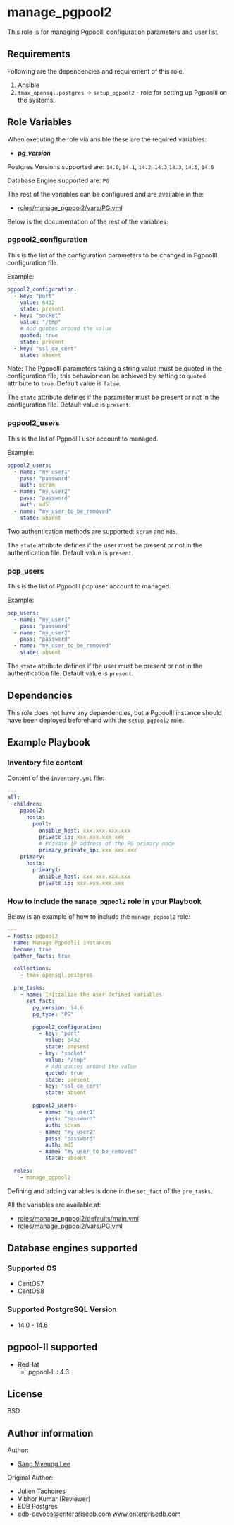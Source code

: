 # manage_pgpool2

This role is for managing PgpoolII configuration parameters and user list.

## Requirements

Following are the dependencies and requirement of this role.

1. Ansible
2. `tmax_opensql.postgres` -> `setup_pgpool2` - role for setting up PgpoolII
   on the systems.

## Role Variables

When executing the role via ansible these are the required variables:

  * ***pg_version***

  Postgres Versions supported are: `14.0`, `14.1`, `14.2`, `14.3`,`14.3`, `14.5`, `14.6`

  Database Engine supported are: `PG`

The rest of the variables can be configured and are available in the:

  * [roles/manage_pgpool2/vars/PG.yml](./vars/PG.yml)

Below is the documentation of the rest of the variables:

### pgpool2_configuration

This is the list of the configuration parameters to be changed in PgpoolII
configuration file.

Example:

```yaml
pgpool2_configuration:
  - key: "port"
    value: 6432
    state: present
  - key: "socket"
    value: "/tmp"
    # Add quotes around the value
    quoted: true
    state: present
  - key: "ssl_ca_cert"
    state: absent
```

Note: The PgpoolII parameters taking a string value must be quoted in the
configuration file, this behavior can be achieved by setting to `quoted`
attribute to `true`. Default value is `false`.

The `state` attribute defines if the parameter must be present or not in the
configuration file. Default value is `present`.

### pgpool2_users

This is the list of PgpoolII user account to managed.

Example:

```yaml
pgpool2_users:
  - name: "my_user1"
    pass: "password"
    auth: scram
  - name: "my_user2"
    pass: "password"
    auth: md5
  - name: "my_user_to_be_removed"
    state: absent
```

Two authentication methods are supported: `scram` and `md5`.

The `state` attribute defines if the user must be present or not in the
authentication file. Default value is `present`.

### pcp_users

This is the list of PgpoolII pcp user account to managed.

Example:

```yaml
pcp_users:
  - name: "my_user1"
    pass: "password"
  - name: "my_user2"
    pass: "password"
  - name: "my_user_to_be_removed"
    state: absent
```

The `state` attribute defines if the user must be present or not in the
authentication file. Default value is `present`.

## Dependencies

This role does not have any dependencies, but a PgpoolII instance should have
been deployed beforehand with the `setup_pgpool2` role.

## Example Playbook

### Inventory file content

Content of the `inventory.yml` file:

```yaml
---
all:
  children:
    pgpool2:
      hosts:
        pool1:
          ansible_host: xxx.xxx.xxx.xxx
          private_ip: xxx.xxx.xxx.xxx
          # Private IP address of the PG primary node
          primary_private_ip: xxx.xxx.xxx
    primary:
      hosts:
        primary1:
          ansible_host: xxx.xxx.xxx.xxx
          private_ip: xxx.xxx.xxx.xxx
```

### How to include the `manage_pgpool2` role in your Playbook

Below is an example of how to include the `manage_pgpool2` role:

```yaml
---
- hosts: pgpool2
  name: Manage PgpoolII instances
  become: true
  gather_facts: true

  collections:
    - tmax_opensql.postgres

  pre_tasks:
    - name: Initialize the user defined variables
      set_fact:
        pg_version: 14.6
        pg_type: "PG"

        pgpool2_configuration:
          - key: "port"
            value: 6432
            state: present
          - key: "socket"
            value: "/tmp"
            # Add quotes around the value
            quoted: true
            state: present
          - key: "ssl_ca_cert"
            state: absent

        pgpool2_users:
          - name: "my_user1"
            pass: "password"
            auth: scram
          - name: "my_user2"
            pass: "password"
            auth: md5
          - name: "my_user_to_be_removed"
            state: absent

  roles:
    - manage_pgpool2
```

Defining and adding variables is done in the `set_fact` of the `pre_tasks`.

All the variables are available at:

  * [roles/manage_pgpool2/defaults/main.yml](./defaults/main.yml)
  * [roles/manage_pgpool2/vars/PG.yml](./vars/PG.yml)

## Database engines supported
### Supported OS
- CentOS7
- CentOS8

### Supported PostgreSQL Version
- 14.0 - 14.6

## pgpool-II supported

- RedHat
  * pgpool-II : 4.3

## License

BSD

## Author information

Author:
  * [Sang Myeung Lee](https://github.com/sungmu1)

Original Author:
  * Julien Tachoires
  * Vibhor Kumar (Reviewer)
  * EDB Postgres
  * edb-devops@enterprisedb.com www.enterprisedb.com
